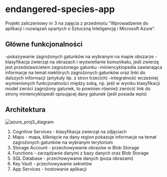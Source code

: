 # endangered-species-app
 Projekt zaliczeniowy nr 3 na zajęcia z przedmiotu "Wprowadzenie do aplikacji i rozwiązań opartych o Sztuczną Inteligencję i Microsoft Azure". 

## Główne funkcjonalności
-pokazywanie zagrożonych gatunków na wybranym na mapie obszarze 
-klasyfikacja zwierząt na obrazach i wyświetlanie komunikatu, jeśli zwierzę jest przedstawicielem zagrożonego gatunku
-miniencyklopedia zawierająca informacje na temat niektórych zagrożonych gatunków oraz linki do dalszych informacji (artykuły itp. z stron trzecich)
-integralność wcześniej wymienionych funkcjonalności między sobą, np. jeśli w wyniku klasyfikacji model zwróci zagrożony gatunek, to powinien również zwrócić link do strony miniencyklopedii opisującej dany gatunek (jeśli posiada wpis)

## Architektura
![azure_proj3_diagram](https://user-images.githubusercontent.com/62255561/145049140-054a7ca2-c248-48a9-913f-bdded98ca551.jpg)


1. Cognitive Services - klasyfikacja zwierząt na zdjęciach
2. Maps - mapa, kliknięcie na dany region pokazuje informacje na temat zagrożonych gatunków na wybranym terytorium
3. Storage Account - przechowywanie obrazów w Blob Storage
4. Functions - zarządzanie danymi z bazy danych oraz Blob Storage
5. SQL Database - przechowywanie danych (poza obrazami) 
6. Key Vault - przechowywanie sekretów
7. App Services - hostowanie aplikacji
